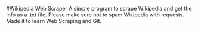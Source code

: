 #Wikipedia Web Scraper
A simple program to scrape Wikipedia and get the info as a .txt file.
Please make sure not to spam Wikipedia with requests. Made it to learn Web Scraping and Git.